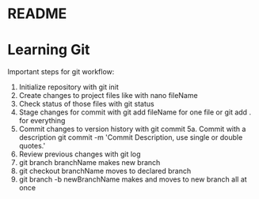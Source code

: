 # README #
# Learning Git

Important steps for git workflow:

1. Initialize repository with git init
2. Create changes to project files like with nano fileName
3. Check status of those files with git status
4. Stage changes for commit with git add fileName for one file or git add . for everything
5. Commit changes to version history with git commit
5a. Commit with a description git commit -m 'Commit Description, use single or double quotes.'
6. Review previous changes with git log
7. git branch branchName makes new branch
8. git checkout branchName moves to declared branch
9. git branch -b newBranchName makes and moves to new branch all at once
